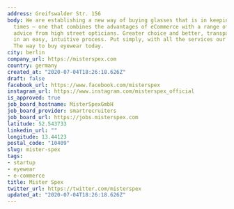 ```yaml
---
address: Greifswalder Str. 156
body: We are establishing a new way of buying glasses that is in keeping with the
  times – one that combines the advantages of eCommerce with a range of services and
  advice from high street opticians. Greater choice and better, transparent prices
  in an easy, intuitive process. Put simply, with all the services our customers need.
  The way to buy eyewear today.
city: berlin
company_url: https://misterspex.com
country: germany
created_at: "2020-07-04T18:26:18.626Z"
draft: false
facebook_url: https://www.facebook.com/misterspex
instagram_url: https://www.instagram.com/misterspex_official
is_approved: true
job_board_hostname: MisterSpexGmbH
job_board_provider: smartrecruiters
job_board_url: https://jobs.misterspex.com
latitude: 52.543733
linkedin_url: ""
longitude: 13.44123
postal_code: "10409"
slug: mister-spex
tags:
- startup
- eyewear
- e-commerce
title: Mister Spex
twitter_url: https://twitter.com/misterspex
updated_at: "2020-07-04T18:26:18.626Z"
---
```

